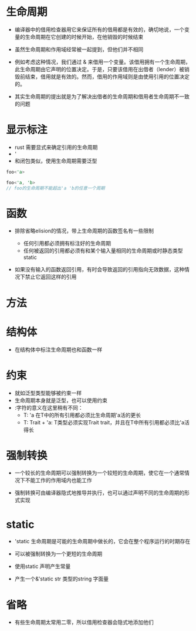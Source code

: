 # 生命周期

- 编译器中的借用检查器用它来保证所有的借用都是有效的，确切地说，一个变量的生命周期在它创建的时候开始，在他销毁的时候结束

- 虽然生命周期和作用域经常被一起提到，但他们并不相同

- 例如考虑这种情况，我们通过 & 来借用一个变量。该借用拥有一个生命周期，此生命周期由它声明的位置决定。于是，只要该借用在出借者（lender）被销毁前结束，借用就是有效的。然而，借用的作用域则是由使用引用的位置决定的。

- 其实生命周期的提出就是为了解决出借者的生命周期和借用者生命周期不一致的问题

# 显示标注
- rust 需要显式来确定引用的生命周期
- '
- 和闭包类似，使用生命周期需要泛型

```rs
foo<'a>

foo<'a, 'b>
// foo的生命周期不能超出'a 'b的任意一个周期
```

# 函数
- 排除省略elision的情况，带上生命周期的函数签名有一些限制
  - 任何引用都必须拥有标注好的生命周期
  - 任何被返回的引用都必须有和某个输入量相同的生命周期或时静态类型static

- 如果没有输入的函数返回引用，有时会导致返回的引用指向无效数据，这种情况下禁止它返回这样的引用

# 方法

# 结构体
- 在结构体中标注生命周期也和函数一样

# 约束
- 就如泛型类型能够被约束一样
- 生命周期本身就是泛型，也可以使用约束
- :字符的意义在这里稍有不同：
  - T: 'a 在T中的所有引用都必须比生命周期'a活的更长
  - T: Trait + 'a: T类型必须实现Trait trait，并且在T中所有引用都必须比'a活得长

# 强制转换
- 一个较长的生命周期可以强制转换为一个较短的生命周期，使它在一个通常情况下不能工作的作用域内也能工作

- 强制转换可由编译器隐式地推导并执行，也可以通过声明不同的生命周期的形式实现

# static 
- 'static 生命周期是可能的生命周期中做长的，它会在整个程序运行的时期存在

- 可以被强制转换为一个更短的生命周期

- 使用static 声明产生常量
- 产生一个&'static str 类型的string 字面量

# 省略
- 有些生命周期太常用二零，所以借用检查器会隐式地添加他们